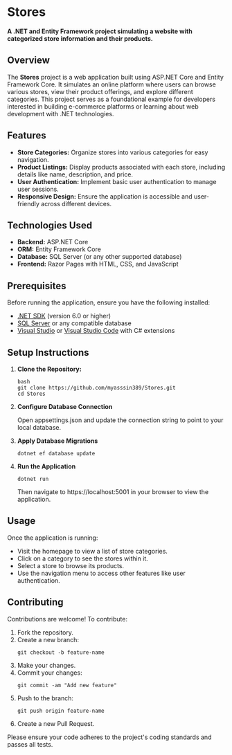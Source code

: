 # Stores

**A .NET and Entity Framework project simulating a website with categorized store information and their products.**

## Overview

The **Stores** project is a web application built using ASP.NET Core and Entity Framework Core. It simulates an online platform where users can browse various stores, view their product offerings, and explore different categories. This project serves as a foundational example for developers interested in building e-commerce platforms or learning about web development with .NET technologies.

## Features

- **Store Categories:** Organize stores into various categories for easy navigation.
- **Product Listings:** Display products associated with each store, including details like name, description, and price.
- **User Authentication:** Implement basic user authentication to manage user sessions.
- **Responsive Design:** Ensure the application is accessible and user-friendly across different devices.

## Technologies Used

- **Backend:** ASP.NET Core
- **ORM:** Entity Framework Core
- **Database:** SQL Server (or any other supported database)
- **Frontend:** Razor Pages with HTML, CSS, and JavaScript

## Prerequisites

Before running the application, ensure you have the following installed:

- [.NET SDK](https://dotnet.microsoft.com/download) (version 6.0 or higher)
- [SQL Server](https://www.microsoft.com/en-us/sql-server/sql-server-downloads) or any compatible database
- [Visual Studio](https://visualstudio.microsoft.com/) or [Visual Studio Code](https://code.visualstudio.com/) with C# extensions

## Setup Instructions

1. **Clone the Repository:**

   ```
   bash
   git clone https://github.com/myasssin389/Stores.git
   cd Stores
   ```
2. **Configure Database Connection**

   Open appsettings.json and update the connection string to point to your local database.

3. **Apply Database Migrations**

   ```
   dotnet ef database update
   ```

4. **Run the Application**

   ```
   dotnet run
   ```
   Then navigate to https://localhost:5001 in your browser to view the application.

## Usage
Once the application is running:
- Visit the homepage to view a list of store categories.
- Click on a category to see the stores within it.
- Select a store to browse its products.
- Use the navigation menu to access other features like user authentication.

## Contributing
Contributions are welcome! To contribute:
1. Fork the repository.
2. Create a new branch:
   ```
   git checkout -b feature-name
   ```
3. Make your changes.
4. Commit your changes:
   ```
   git commit -am "Add new feature"
   ```
5. Push to the branch:
   ```
   git push origin feature-name
   ```
6. Create a new Pull Request.

Please ensure your code adheres to the project's coding standards and passes all tests.
